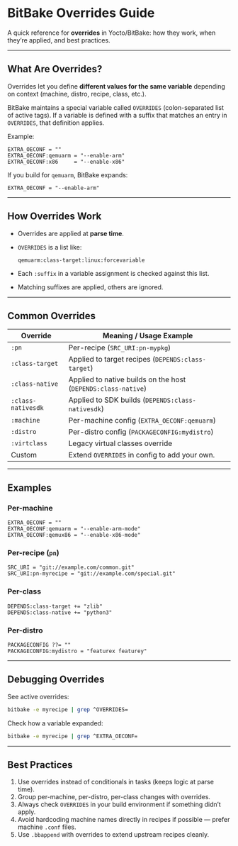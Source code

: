 # BitBake Overrides Guide

A quick reference for **overrides** in Yocto/BitBake: how they work, when they’re applied, and best practices.

---

## What Are Overrides?

Overrides let you define **different values for the same variable** depending on context (machine, distro, recipe, class, etc.).

BitBake maintains a special variable called `OVERRIDES` (colon-separated list of active tags).
If a variable is defined with a suffix that matches an entry in `OVERRIDES`, that definition applies.

Example:

```bitbake
EXTRA_OECONF = ""
EXTRA_OECONF:qemuarm = "--enable-arm"
EXTRA_OECONF:x86     = "--enable-x86"
```

If you build for `qemuarm`, BitBake expands:

```
EXTRA_OECONF = "--enable-arm"
```

---

## How Overrides Work

* Overrides are applied at **parse time**.
* `OVERRIDES` is a list like:

  ```
  qemuarm:class-target:linux:forcevariable
  ```
* Each `:suffix` in a variable assignment is checked against this list.
* Matching suffixes are applied, others are ignored.

---

## Common Overrides

| Override           | Meaning / Usage Example                                       |
| ------------------ | ------------------------------------------------------------- |
| `:pn`              | Per-recipe (`SRC_URI:pn-mypkg`)                               |
| `:class-target`    | Applied to target recipes (`DEPENDS:class-target`)            |
| `:class-native`    | Applied to native builds on the host (`DEPENDS:class-native`) |
| `:class-nativesdk` | Applied to SDK builds (`DEPENDS:class-nativesdk`)             |
| `:machine`         | Per-machine config (`EXTRA_OECONF:qemuarm`)                   |
| `:distro`          | Per-distro config (`PACKAGECONFIG:mydistro`)                  |
| `:virtclass`       | Legacy virtual classes override                               |
| Custom             | Extend `OVERRIDES` in config to add your own.                 |

---

## Examples

### Per-machine

```bitbake
EXTRA_OECONF = ""
EXTRA_OECONF:qemuarm = "--enable-arm-mode"
EXTRA_OECONF:qemux86 = "--enable-x86-mode"
```

### Per-recipe (`pn`)

```bitbake
SRC_URI = "git://example.com/common.git"
SRC_URI:pn-myrecipe = "git://example.com/special.git"
```

### Per-class

```bitbake
DEPENDS:class-target += "zlib"
DEPENDS:class-native += "python3"
```

### Per-distro

```bitbake
PACKAGECONFIG ??= ""
PACKAGECONFIG:mydistro = "featurex featurey"
```

---

## Debugging Overrides

See active overrides:

```bash
bitbake -e myrecipe | grep ^OVERRIDES=
```

Check how a variable expanded:

```bash
bitbake -e myrecipe | grep ^EXTRA_OECONF=
```

---

## Best Practices

1. Use overrides instead of conditionals in tasks (keeps logic at parse time).
2. Group per-machine, per-distro, per-class changes with overrides.
3. Always check `OVERRIDES` in your build environment if something didn’t apply.
4. Avoid hardcoding machine names directly in recipes if possible — prefer machine `.conf` files.
5. Use `.bbappend` with overrides to extend upstream recipes cleanly.

